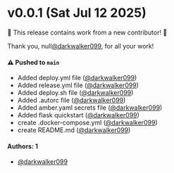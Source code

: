 # v0.0.1 (Sat Jul 12 2025)

:tada: This release contains work from a new contributor! :tada:

Thank you, null[@darkwalker099](https://github.com/darkwalker099), for all your work!

#### ⚠️ Pushed to `main`

- Added deploy.yml file ([@darkwalker099](https://github.com/darkwalker099))
- Added release.yml file ([@darkwalker099](https://github.com/darkwalker099))
- Added deploy.sh file ([@darkwalker099](https://github.com/darkwalker099))
- Added .autorc file ([@darkwalker099](https://github.com/darkwalker099))
- Added amber.yaml secrets file ([@darkwalker099](https://github.com/darkwalker099))
- Added flask quickstart ([@darkwalker099](https://github.com/darkwalker099))
- create .docker-compose.yml ([@darkwalker099](https://github.com/darkwalker099))
- create README.md ([@darkwalker099](https://github.com/darkwalker099))

#### Authors: 1

- [@darkwalker099](https://github.com/darkwalker099)
